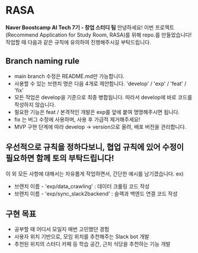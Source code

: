 # RASA
**Naver Boostcamp AI Tech 7기 - 창업 스터디 팀**
안녕하세요! 이번 프로젝트(Recommend Application for Study Room, RASA)를 위해 repo.를 만들었습니다! 
작업할 때 다음과 같은 규칙에 유의하여 진행해주시길 부탁드립니다.

## Branch naming rule
- main branch 수정은 README.md만 가능합니다.
- 사용할 수 있는 브렌치 명은 다음 4개로 제안합니다.  'develop' / 'exp' / 'feat' / 'fix'
- 모든 작업은 develop을 기준으로 최종 병합됩니다. 따라서 develop에 바로 코드를 작성하지 않습니다.
- 필요한 기능은 feat / 본격적인 개발은 exp를 앞에 붙여 명명해주시면 됩니다.
- fix 는 버그 수정에 사용하며, 사용 후 가급적 제거해주세요!
- MVP 구현 단계에 따라 develop -> version으로 올려, 배포 버전을 관리합니다.

## 우선적으로 규칙을 정하다보니, 협업 규칙에 있어 수정이 필요하면 함께 토의 부탁드립니다!

이 외 모든 사항에 대해서는 자유롭게 작업하면서, 간단한 예시를 남기겠습니다.
ex) 
- 브랜치 이름 - 'exp/data_crawling' : 데이터 크롤링 코드 작성
- 브랜치 이름 - 'exp/sync_slack2backend' : 슬랙과 백엔드 연결 코드 작성


## 구현 목표
* 공부할 때 어디서 모일지 매번 고민했던 경험
* 사용자 위치 기반으로, 모임 위치를 추천해주는 Slack bot 개발
* 추천된 위치의 스터디 카페 등 학습 공간, 근처 식당을 추천하는 기능 개발
